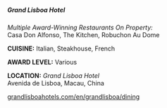 ##### Grand Lisboa Hotel
*Multiple Award-Winning Restaurants On Property:*<br>
Casa Don Alfonso, The Kitchen, Robuchon Au Dome

**CUISINE:** Italian, Steakhouse, French

**AWARD LEVEL:** Various

**LOCATION:** *Grand Lisboa Hotel*<br>
Avenida de Lisboa, Macau, China

[grandlisboahotels.com/en/grandlisboa/dining](//grandlisboahotels.com/en/grandlisboa/dining)
